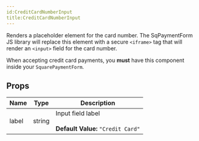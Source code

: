 ```yaml
---
id:CreditCardNumberInput
title:CreditCardNumberInput
---
```

Renders a placeholder element for the card number. The SqPaymentForm JS library will replace this
element with a secure `<iframe>` tag that will render an `<input>` field for the card number.

When accepting credit card payments, you **must** have this component inside your `SquarePaymentForm`.

## Props
|Name|Type|Description|
|---|---|---|
|label|string|Input field label<br/><br/>**Default Value:** `"Credit Card"`|